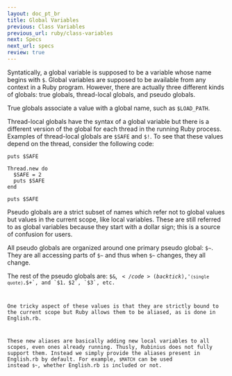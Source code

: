 ```yaml
---
layout: doc_pt_br
title: Global Variables
previous: Class Variables
previous_url: ruby/class-variables
next: Specs
next_url: specs
review: true
---
```


Syntatically, a global variable is supposed to be a variable whose name begins
with `$`. Global variables are supposed to be available from any context in a
Ruby program. However, there are actually three different kinds of globals: true
globals, thread-local globals, and pseudo globals.

True globals associate a value with a global name, such as `$LOAD_PATH`.

Thread-local globals have the syntax of a global variable but there is a
different version of the global for each thread in the running Ruby process.
Examples of thread-local globals are `$SAFE` and `$!`. To see that these
values depend on the thread, consider the following code:

    puts $SAFE

    Thread.new do
      $SAFE = 2
      puts $SAFE
    end

    puts $SAFE

Pseudo globals are a strict subset of names which refer not to global values
but values in the current scope, like local variables. These are still
referred to as global variables because they start with a dollar sign; this is
a source of confusion for users.

All pseudo globals are organized around one primary pseudo global: `$~`.  They
are all accessing parts of `$~` and thus when `$~` changes, they all
change.

The rest of the pseudo globals are: `$&`, <code>$`</code> (backtick), `$'` (single
quote), `$+`, and `$1`, `$2`, `$3`, etc.

One tricky aspect of these values is that they are strictly bound to the
current scope but Ruby allows them to be aliased, as is done in English.rb.

These new aliases are basically adding new local variables to all scopes, even
ones already running. Thusly, Rubinius does not fully support them. Instead we
simply provide the aliases present in English.rb by default. For example,
`$MATCH` can be used instead `$~`, whether English.rb is included or not.
